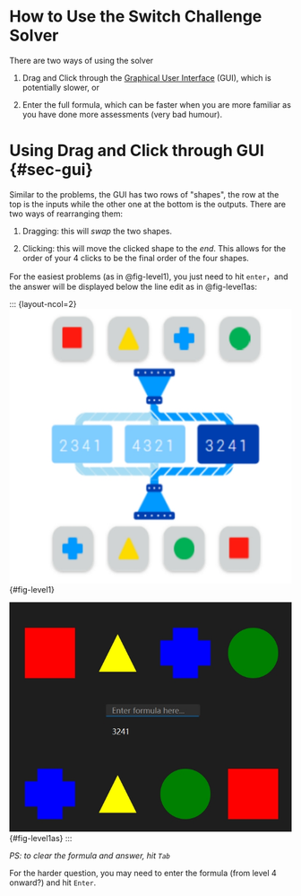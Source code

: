 # How to Use the Switch Challenge Solver

There are two ways of using the solver

1.  Drag and Click through the [Graphical User Interface](#sec-gui) (GUI), which is potentially slower, or

2.  Enter the full formula, which can be faster when you are more familiar as you have done more assessments (very bad humour).

# Using Drag and Click through GUI {#sec-gui}

Similar to the problems, the GUI has two rows of "shapes", the row at the top is the inputs while the other one at the bottom is the outputs. There are two ways of rearranging them:

1.  Dragging: this will *swap* the two shapes.

2.  Clicking: this will move the clicked shape to the *end*. This allows for the order of your 4 clicks to be the final order of the four shapes.

For the easiest problems (as in @fig-level1), you just need to hit `enter`，and the answer will be displayed below the line edit as in @fig-level1as:

::: {layout-ncol=2}
![Easy problem](img/level1.png){#fig-level1}

![Answer with GUI](img/level1as.png){#fig-level1as}
:::

*PS: to clear the formula and answer, hit `Tab`*

For the harder question, you may need to enter the formula (from level 4 onward?) and hit `Enter`.